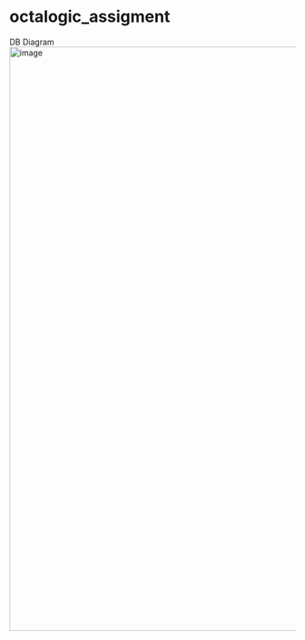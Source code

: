 # octalogic_assigment
DB Diagram
<img width="1919" height="1028" alt="image" src="https://github.com/user-attachments/assets/7cf8bfc6-b126-4347-b06b-876a4c2588b4" />
